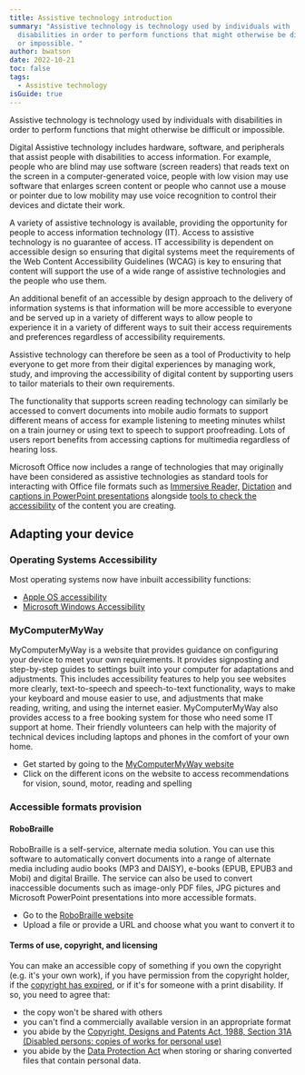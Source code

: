 ```yaml
---
title: Assistive technology introduction
summary: "Assistive technology is technology used by individuals with
  disabilities in order to perform functions that might otherwise be difficult
  or impossible. "
author: bwatson
date: 2022-10-21
toc: false
tags:
  - Assistive technology
isGuide: true
---
```

Assistive technology is technology used by individuals with disabilities in order to perform functions that might otherwise be difficult or impossible. 

Digital Assistive technology includes hardware, software, and peripherals that assist people with disabilities to access information. For example, people who are blind may use software (screen readers) that reads text on the screen in a computer-generated voice, people with low vision may use software that enlarges screen content or people who cannot use a mouse or pointer due to low mobility may use voice recognition to control their devices and dictate their work.

A variety of assistive technology is available, providing the opportunity for people to access information technology (IT). Access to assistive technology is no guarantee of access. IT accessibility is dependent on accessible design so ensuring that digital systems meet the requirements of the Web Content Accessibility Guidelines (WCAG) is key to ensuring that content will support the use of a wide range of assistive technologies and the people who use them. 

An additional benefit of an accessible by design approach to the delivery of information systems is that information will be more accessible to everyone and be served up in a variety of different ways to allow people to experience it in a variety of different ways to suit their access requirements and preferences regardless of accessibility requirements. 

Assistive technology can therefore be seen as a tool of Productivity to help everyone to get more from their digital experiences by managing work, study, and improving the accessibility of digital content by supporting users to tailor materials to their own requirements.

The functionality that supports screen reading technology can similarly be accessed to convert documents into mobile audio formats to support different means of access for example listening to meeting minutes whilst on a train journey or using text to speech to support proofreading. Lots of users report benefits from accessing captions for multimedia regardless of hearing loss. 

Microsoft Office now includes a range of technologies that may originally have been considered as assistive technologies as standard tools for interacting with Office file formats such as [Immersive Reader,](https://support.microsoft.com/en-gb/office/use-immersive-reader-in-word-a857949f-c91e-4c97-977c-a4efcaf9b3c1) [Dictation](https://support.microsoft.com/en-us/office/dictate-your-documents-in-word-3876e05f-3fcc-418f-b8ab-db7ce0d11d3c) and [captions in PowerPoint presentations](https://support.microsoft.com/en-us/office/present-with-real-time-automatic-captions-or-subtitles-in-powerpoint-68d20e49-aec3-456a-939d-34a79e8ddd5f) alongside [tools to check the accessibility](https://support.microsoft.com/en-us/office/improve-accessibility-with-the-accessibility-checker-a16f6de0-2f39-4a2b-8bd8-5ad801426c7f) of the content you are creating.

## Adapting your device

### Operating Systems Accessibility

Most operating systems now have inbuilt accessibility functions:

* [Apple OS accessibility](https://support.apple.com/en-gb/guide/mac-help/mh35884/mac)
* [Microsoft Windows Accessibility](https://www.microsoft.com/en-us/windows/accessibility-features?r=1)

### MyComputerMyWay

​MyComputerMyWay is a website that provides guidance on configuring your device to meet your own requirements. It provides signposting and step-by-step guides to settings built into your computer for adaptations and adjustments. This includes accessibility features to help you see websites more clearly, text-to-speech and speech-to-text functionality, ways to make your keyboard and mouse easier to use, and adjustments that make reading, writing, and using the internet easier. MyComputerMyWay also provides access to a free booking system for those who need some IT support at home. Their friendly volunteers can help with the majority of technical devices including laptops and phones in the comfort of your own home.

* Get started by going to the [MyComputerMyWay website](https://mcmw.abilitynet.org.uk/mcmw)
* Click on the different icons on the website to access recommendations for vision, sound, motor, reading and spelling

### Accessible formats provision

#### RoboBraille

RoboBraille is a self-service, alternate media solution. You can use this software to automatically convert documents into a range of alternate media including audio books (MP3 and DAISY), e-books (EPUB, EPUB3 and Mobi) and digital Braille. The service can also be used to convert inaccessible documents such as image-only PDF files, JPG pictures and Microsoft PowerPoint presentations into more accessible formats.

* ​Go to the [RoboBraille website](https://www.robobraille.org/)
* Upload a file or provide a URL and choose what you want to convert it to

#### Terms of use, copyright, and licensing

You can make an accessible copy of something if you own the copyright (e.g. it's your own work), if you have permission from the copyright holder, if the [copyright has expired](https://www.kent.ac.uk/is/copyright/?tab=using-copyright-works), or if it's for someone with a print disability. If so, you need to agree that:

* the copy won't be shared with others
* you can't find a commercially available version in an appropriate format
* you abide by the [Copyright, Designs and Patents Act, 1988, Section 31A (Disabled persons: copies of works for personal use)](http://www.legislation.gov.uk/uksi/2014/1384/regulation/2/made)
* you abide by the [Data Protection Act](http://www.legislation.gov.uk/ukpga/1998/29/contents) when storing or sharing converted files that contain personal data.